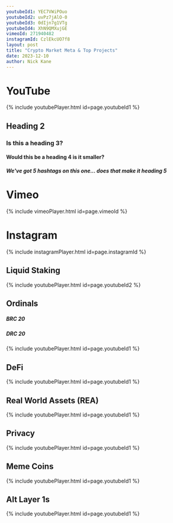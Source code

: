 ```yaml
---
youtubeId1: YEC7VWiPOuo
youtubeId2: uvPz7jAlO-0
youtubeId3: 0dIjn7g1VTg
youtubeId4: XhN9QMXujGE
vimeoId: 271940482
instagramId: CzlEkcUO7f8
layout: post
title: "Crypto Market Meta & Top Projects"
date: 2023-12-10
author: Nick Kane
---
```


# YouTube

{% include youtubePlayer.html id=page.youtubeId1 %}

## Heading 2
### Is this a heading 3? 
#### Would this be a heading 4 is it smaller?
##### We've got 5 hashtags on this one... does that make it heading 5

# Vimeo

{% include vimeoPlayer.html id=page.vimeoId %}

# Instagram 

{% include instagramPlayer.html id=page.instagramId %}

## Liquid Staking 

{% include youtubePlayer.html id=page.youtubeId2 %}

## Ordinals
##### BRC 20
##### DRC 20

{% include youtubePlayer.html id=page.youtubeId1 %}


## DeFi 

{% include youtubePlayer.html id=page.youtubeId1 %}


## Real World Assets (REA)

{% include youtubePlayer.html id=page.youtubeId1 %}


## Privacy

{% include youtubePlayer.html id=page.youtubeId1 %}


## Meme Coins

{% include youtubePlayer.html id=page.youtubeId1 %}


## Alt Layer 1s

{% include youtubePlayer.html id=page.youtubeId1 %}



## 


